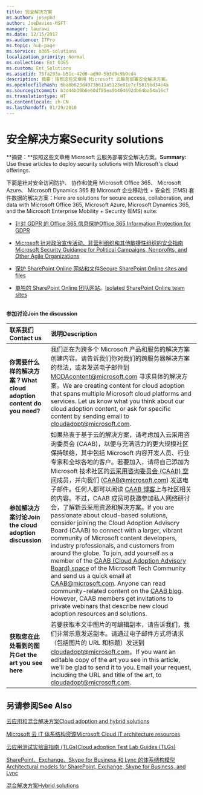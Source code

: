 ```yaml
---
title: 安全解决方案
ms.author: josephd
author: JoeDavies-MSFT
manager: laurawi
ms.date: 12/15/2017
ms.audience: ITPro
ms.topic: hub-page
ms.service: o365-solutions
localization_priority: Normal
ms.collection: Ent_O365
ms.custom: Ent_Solutions
ms.assetid: 75fa293a-b51c-42d0-ad90-5b3d9c9b0cd4
description: 摘要：按照这些文章用 Microsoft 云服务部署安全解决方案。
ms.openlocfilehash: 6ba8b623d4073b611a5123e01e7cf5819bd34e4a
ms.sourcegitcommit: b3d44b30b6e60df85ea9b404692db64ba54a16c7
ms.translationtype: HT
ms.contentlocale: zh-CN
ms.lasthandoff: 01/29/2018
---
```

# <a name="security-solutions"></a><span data-ttu-id="7a77c-103">安全解决方案</span><span class="sxs-lookup"><span data-stu-id="7a77c-103">Security solutions</span></span>

 <span data-ttu-id="7a77c-104">**摘要：**按照这些文章用 Microsoft 云服务部署安全解决方案。</span><span class="sxs-lookup"><span data-stu-id="7a77c-104">**Summary:** Use these articles to deploy security solutions with Microsoft's cloud offerings.</span></span>
  
<span data-ttu-id="7a77c-105">下面是针对安全访问防护、 协作和使用 Microsoft Office 365、 Microsoft Azure、 Microsoft Dynamics 365 和 Microsoft 企业移动性 + 安全性 (EMS) 套件数据的解决方案：</span><span class="sxs-lookup"><span data-stu-id="7a77c-105">Here are solutions for secure access, collaboration, and data with Microsoft Office 365, Microsoft Azure, Microsoft Dynamics 365, and the Microsoft Enterprise Mobility + Security (EMS) suite:</span></span>

- [<span data-ttu-id="7a77c-106">针对 GDPR 的 Office 365 信息保护</span><span class="sxs-lookup"><span data-stu-id="7a77c-106">Office 365 Information Protection for GDPR</span></span>](office-365-information-protection-for-gdpr.md)
  
- [<span data-ttu-id="7a77c-107">Microsoft 针对政治宣传活动、非营利组织和其他敏捷性组织的安全指南</span><span class="sxs-lookup"><span data-stu-id="7a77c-107">Microsoft Security Guidance for Political Campaigns, Nonprofits, and Other Agile Organizations</span></span>](microsoft-security-guidance-for-political-campaigns-nonprofits-and-other-agile-o.md)
    
- [<span data-ttu-id="7a77c-108">保护 SharePoint Online 网站和文件</span><span class="sxs-lookup"><span data-stu-id="7a77c-108">Secure SharePoint Online sites and files</span></span>](secure-sharepoint-online-sites-and-files.md)
    
- <span data-ttu-id="7a77c-109">[单独的 SharePoint Online 团队网站](isolated-sharepoint-online-team-sites.md)。</span><span class="sxs-lookup"><span data-stu-id="7a77c-109">[Isolated SharePoint Online team sites](isolated-sharepoint-online-team-sites.md)</span></span>
<br/><br/>
    
<span data-ttu-id="7a77c-110">**参加讨论**</span><span class="sxs-lookup"><span data-stu-id="7a77c-110">**Join the discussion**</span></span>

|<span data-ttu-id="7a77c-111">**联系我们**</span><span class="sxs-lookup"><span data-stu-id="7a77c-111">**Contact us**</span></span>|<span data-ttu-id="7a77c-112">**说明**</span><span class="sxs-lookup"><span data-stu-id="7a77c-112">**Description**</span></span>|
|:-----|:-----|
|<span data-ttu-id="7a77c-113">**你需要什么样的解决方案？**</span><span class="sxs-lookup"><span data-stu-id="7a77c-113">**What cloud adoption content do you need?**</span></span> <br/> |<span data-ttu-id="7a77c-p101">我们正在为跨多个 Microsoft 产品和服务的解决方案创建内容。请告诉我们你对我们的跨服务器解决方案的想法，或者发送电子邮件到 [MODAcontent@microsoft.com](mailto:cloudadopt@microsoft.com?Subject=[Cloud%20Adoption%20Content%20Feedback]:%20) 寻求具体的解决方案。</span><span class="sxs-lookup"><span data-stu-id="7a77c-p101">We are creating content for cloud adoption that spans multiple Microsoft cloud platforms and services. Let us know what you think about our cloud adoption content, or ask for specific content by sending email to [cloudadopt@microsoft.com](mailto:cloudadopt@microsoft.com?Subject=[Cloud%20Adoption%20Content%20Feedback]:%20).  </span></span><br/> |
|<span data-ttu-id="7a77c-116">**参加解决方案讨论**</span><span class="sxs-lookup"><span data-stu-id="7a77c-116">**Join the cloud adoption discussion**</span></span> <br/> |<span data-ttu-id="7a77c-p102">如果热衷于基于云的解决方案，请考虑加入云采用咨询委员会 (CAAB)，以便与充满活力的更大规模社区保持联络，其中包括 Microsoft 内容开发人员、行业专家和全球各地的客户。若要加入，请将自己添加为 Microsoft 技术社区的[云采用咨询委员会 (CAAB) 空间](https://aka.ms/caab)成员，并向我们 ([CAAB@microsoft.com](mailto:caab@microsoft.com?Subject=I%20just%20joined%20the%20Cloud%20Adoption%20Advisory%20Board!)) 发送电子邮件。任何人都可以阅读 [CAAB 博客](https://blogs.technet.com/b/solutions_advisory_board/)上与社区相关的内容。不过，CAAB 成员可获邀参加私人网络研讨会，了解新云采用资源和解决方案。</span><span class="sxs-lookup"><span data-stu-id="7a77c-p102">If you are passionate about cloud-based solutions, consider joining the Cloud Adoption Advisory Board (CAAB) to connect with a larger, vibrant community of Microsoft content developers, industry professionals, and customers from around the globe. To join, add yourself as a member of the [CAAB (Cloud Adoption Advisory Board) space](https://aka.ms/caab) of the Microsoft Tech Community and send us a quick email at [CAAB@microsoft.com](mailto:caab@microsoft.com?Subject=I%20just%20joined%20the%20Cloud%20Adoption%20Advisory%20Board!). Anyone can read community-related content on the [CAAB blog](https://blogs.technet.com/b/solutions_advisory_board/). However, CAAB members get invitations to private webinars that describe new cloud adoption resources and solutions.  </span></span><br/> |
|<span data-ttu-id="7a77c-120">**获取您在此处看到的图片**</span><span class="sxs-lookup"><span data-stu-id="7a77c-120">**Get the art you see here**</span></span> <br/> |<span data-ttu-id="7a77c-p103">若要获取本文中图片的可编辑副本，请告诉我们，我们非常乐意发送副本。请通过电子邮件方式将请求（包括图片的 URL 和标题）发送到 [cloudadopt@microsoft.com](mailto:cloudadopt@microsoft.com?subject=[Art%20Request]:%20)。</span><span class="sxs-lookup"><span data-stu-id="7a77c-p103">If you want an editable copy of the art you see in this article, we'll be glad to send it to you. Email your request, including the URL and title of the art, to [cloudadopt@microsoft.com](mailto:cloudadopt@microsoft.com?subject=[Art%20Request]:%20).  </span></span><br/> |
   
## <a name="see-also"></a><span data-ttu-id="7a77c-123">另请参阅</span><span class="sxs-lookup"><span data-stu-id="7a77c-123">See Also</span></span>

[<span data-ttu-id="7a77c-124">云应用和混合解决方案</span><span class="sxs-lookup"><span data-stu-id="7a77c-124">Cloud adoption and hybrid solutions</span></span>](cloud-adoption-and-hybrid-solutions.md)
  
[<span data-ttu-id="7a77c-125">Microsoft 云 IT 体系结构资源</span><span class="sxs-lookup"><span data-stu-id="7a77c-125">Microsoft Cloud IT architecture resources</span></span>](microsoft-cloud-it-architecture-resources.md)
  
[<span data-ttu-id="7a77c-126">云应用测试实验室指南 (TLGs)</span><span class="sxs-lookup"><span data-stu-id="7a77c-126">Cloud adoption Test Lab Guides (TLGs)</span></span>](cloud-adoption-test-lab-guides-tlgs.md)
  
[<span data-ttu-id="7a77c-127">SharePoint、Exchange、Skype for Business 和 Lync 的体系结构模型</span><span class="sxs-lookup"><span data-stu-id="7a77c-127">Architectural models for SharePoint, Exchange, Skype for Business, and Lync</span></span>](architectural-models-for-sharepoint-exchange-skype-for-business-and-lync.md)
  
[<span data-ttu-id="7a77c-128">混合解决方案</span><span class="sxs-lookup"><span data-stu-id="7a77c-128">Hybrid solutions</span></span>](hybrid-solutions.md)


